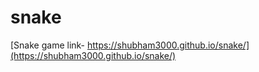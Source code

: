# snake

[Snake game link- https://shubham3000.github.io/snake/](https://shubham3000.github.io/snake/)
